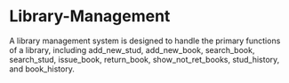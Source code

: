 # Library-Management
A library management system is designed to handle the primary functions of a library, including add_new_stud, add_new_book, search_book, search_stud, issue_book, return_book, show_not_ret_books, stud_history, and book_history.   
